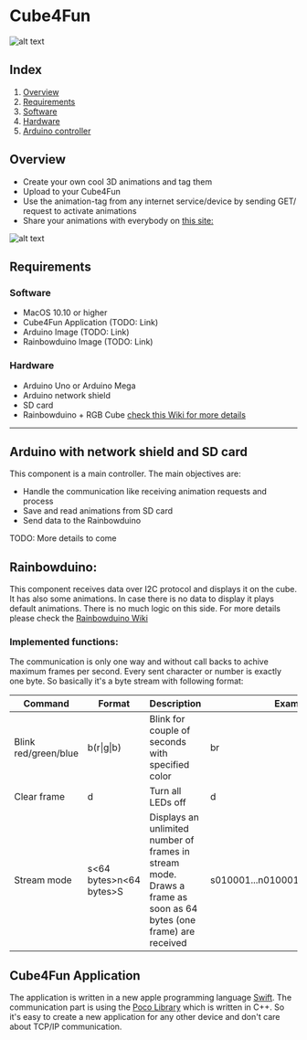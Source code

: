 # Cube4Fun
![alt text][logo]

## Index
 1. [Overview](#overview)
 2. [Requirements](#requirements)
 3. [Software](##software)
 4. [Hardware](##hardware)
 5. [Arduino controller](#arduino-with-network-shield-and-sd-card)

## Overview
* Create your own cool 3D animations and tag them
* Upload to your Cube4Fun
* Use the animation-tag from any internet service/device by sending GET/  request to activate animations
* Share your animations with everybody on [this site:](http://www.cube4fun.net)

![alt text][overviewIMG1]

## Requirements
### Software
* MacOS 10.10 or higher
* Cube4Fun Application (TODO: Link)
* Arduino Image (TODO: Link)
* Rainbowduino Image (TODO: Link)
 
### Hardware
* Arduino Uno or Arduino Mega
* Arduino network shield
* SD card
* Rainbowduino + RGB Cube [check this Wiki for more details](http://www.seeedstudio.com/wiki/Rainbow_Cube)

----

## Arduino with network shield and SD card
This component is a main controller. The main objectives are:
 * Handle the communication like receiving animation requests and process 
 * Save and read animations from SD card
 * Send data to the Rainbowduino
 
TODO: More details to come

## Rainbowduino:
This component receives data over I2C protocol and displays it on the cube.
It has also some animations. In case there is no data to display it plays default animations.
There is no much logic on this side. For more details please check the [Rainbowduino Wiki](http://www.seeedstudio.com/wiki/Rainbow_Cube)

### Implemented functions:
The communication is only one way and without call backs to achive maximum frames per second. Every sent character or number is exactly one byte. So basically it's a byte stream with following format:

| Command               | Format        | Description | Examples |
| --------------------- | ------------- | ----------- | -------- |
| Blink red/green/blue  | b(r\|g\|b)      | Blink for couple of seconds with specified color | br |
| Clear frame           | d             | Turn all LEDs off | d |
| Stream mode           | s<64 bytes>n<64 bytes>S | Displays an unlimited number of frames in stream mode. Draws a frame as soon as 64 bytes (one frame) are received | s010001...n0100011...n000011100..S |



## Cube4Fun Application
The application is written in a new apple programming language [Swift](https://developer.apple.com/swift/). The communication part is using the [Poco Library](http://pocoproject.org/) which is written in C++. So it's easy to create a new application for any other device and don't care about TCP/IP communication.



[logo]: http://cube4fun.net/public/Cube6-128j.png "Logo"
[overviewIMG1]: http://cube4fun.net/public/Overview-Pic1.png "Overview"

